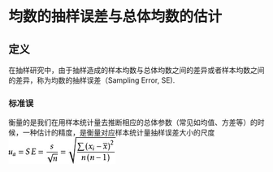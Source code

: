 # 均数的抽样误差与总体均数的估计

##  定义

在抽样研究中，由于抽样造成的样本均数与总体均数之间的差异或者样本均数之间的差异，称为均数的抽样误差（Sampling Error, SE).

### 标准误
衡量的是我们在用样本统计量去推断相应的总体参数（常见如均值、方差等）的时候，一种估计的精度，是衡量对应样本统计量抽样误差大小的尺度
![](.\media\1.jpg)
